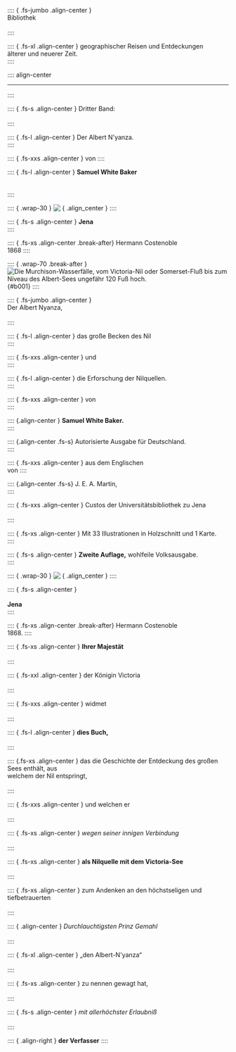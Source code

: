 :::: { .fs-jumbo .align-center }
<br />Bibliothek<br />
<br />
::::

:::: { .fs-xl .align-center }
geographischer Reisen und Entdeckungen<br />
älterer und neuerer Zeit.<br />
::::

:::: align-center
****
::::

:::: { .fs-s .align-center }
Dritter Band:<br /><br />
::::

:::: { .fs-l .align-center }
Der Albert N'yanza.<br />
::::

:::: { .fs-xxs .align-center }
von
::::


:::: { .fs-l .align-center }
**Samuel White Baker**<br /><br /><br />
::::

:::: { .wrap-30 }
![&nbsp;](Der_Albert_Nyanza_000.jpg ""){ .align_center }
::::


:::: { .fs-s .align-center }
**Jena**<br />
::::

:::: { .fs-xs .align-center .break-after}
Hermann Costenoble<br />
1868
::::

:::: { .wrap-70 .break-after }
![Die Murchison-Wasserfälle, vom Victoria-Nil oder Somerset-Fluß bis zum Niveau des Albert-Sees ungefähr 120 Fuß hoch.](Der_Albert_Nyanza_001.jpg "Die Murchison-Wasserfälle, vom Victoria-Nil oder Somerset-Fluß bis zum Niveau des Albert-Sees ungefähr 120 Fuß hoch."){#b001}
::::


:::: { .fs-jumbo .align-center }
<br />Der Albert Nyanza,<br />
<br />
::::

:::: { .fs-l .align-center }
das große Becken des Nil<br />
::::

:::: { .fs-xxs .align-center }
und<br />
::::

:::: { .fs-l .align-center }
die Erforschung der Nilquellen.<br />
::::

:::: { .fs-xxs .align-center }
von<br />
::::

:::: {.align-center }
**Samuel White Baker.**<br />
::::

:::: {.align-center .fs-s}
Autorisierte Ausgabe für Deutschland.<br />
::::

:::: { .fs-xxs .align-center }
aus dem Englischen<br />
von
::::

:::: {.align-center .fs-s}
J. E. A. Martin,<br />
::::

:::: { .fs-xxs .align-center }
Custos der Universitätsbibliothek zu Jena<br /><br />
::::

:::: { .fs-xs .align-center }
Mit 33 Illustrationen in Holzschnitt und 1 Karte. <br />
::::

:::: { .fs-s .align-center }
**Zweite Auflage,** wohlfeile  Volksausgabe.<br />
::::

:::: { .wrap-30 }
![&nbsp;](Der_Albert_Nyanza_000.jpg ""){ .align_center }
::::


:::: { .fs-s .align-center }
<br /><br />**Jena**<br />
::::

:::: { .fs-xs .align-center .break-after}
Hermann Costenoble<br />
1868.
::::

:::: { .fs-xs .align-center }
**Ihrer Majestät**<br /><br />
::::

:::: { .fs-xxl .align-center }
der Königin Victoria<br /><br />
::::

:::: { .fs-xxs .align-center }
widmet<br /><br />
::::

:::: { .fs-l .align-center }
**dies Buch,**<br /><br />
::::

:::: {.fs-xs .align-center }
das die Geschichte der Entdeckung des großen Sees enthält, aus<br />
welchem der Nil entspringt,<br /><br />
::::

:::: { .fs-xxs .align-center }
und welchen er<br /><br />
::::

:::: { .fs-xs .align-center }
*wegen seiner innigen Verbindung*<br /><br />
::::

:::: { .fs-xs .align-center }
**als Nilquelle mit dem Victoria-See**<br /><br />
::::

:::: { .fs-xs .align-center }
zum Andenken an den höchstseligen und tiefbetrauerten<br /><br />
::::

:::: {  .align-center }
*Durchlauchtigsten Prinz Gemahl*<br /><br />
::::

:::: { .fs-xl .align-center }
„den Albert-N'yanza“<br /><br />
::::

:::: { .fs-xs .align-center }
zu nennen gewagt hat,<br /><br />
::::

:::: { .fs-s .align-center }
*mit allerhöchster Erlaubniß*<br /><br />
::::

:::: { .align-right }
**der Verfasser**
::::




